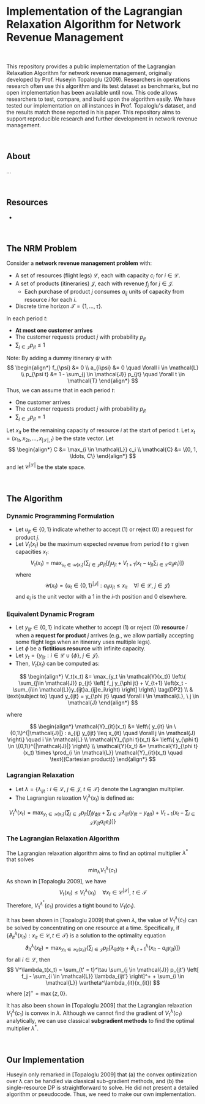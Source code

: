 # Implementation of the Lagrangian Relaxation Algorithm for Network Revenue Management

<br>



<!--
The abstract should address:
- Who is the customer? What is their need? Why do they need this solution?
- What does this product do? How does it benefit the customer?
- How is success measured for this product? When will it be considered successful?
-->

This repository provides a public implementation of the Lagrangian Relaxation Algorithm for network revenue management, originally developed by Prof. Huseyin Topaloglu (2009). 
Researchers in operations research often use this algorithm and its test dataset as benchmarks, but no open implementation has been available until now. 
This code allows researchers to test, compare, and build upon the algorithm easily. 
We have tested our implementation on all instances in Prof. Topaloglu's dataset, and the results match those reported in his paper. 
This repository aims to support reproducible research and further development in network revenue management.

<br>



<!--
The introduction should summarize:
-->

## About

...

<br>

<!--
The literature review should address:
-->

## Resources

- 

<br>



<!--
The formulation review should address:
-->

## The NRM Problem

Consider a **network revenue management problem** with:
- A set of resources (flight legs) $\mathcal{L}$, each with capacity $c_i$ for $i \in \mathcal{L}$.
- A set of products (itineraries) $\mathcal{J}$, each with revenue $f_j$ for $j \in \mathcal{J}$.
    - Each purchase of product $j$ consumes $a_{ij}$ units of capacity from resource $i$ for each $i$.
- Discrete time horizon $\mathcal{T} = \{1, \ldots, \tau\}$.

In each period $t$:
- **At most one customer arrives**
- The customer requests product $j$ with probability $p_{jt}$
- $\sum_{j \in \mathcal{J}} p_{jt} \le 1$

Note: By adding a dummy itinerary $\psi$ with
$$
\begin{align*}
    f_{\psi} &= 0 \\
    a_{i\psi} &= 0 \quad \forall i \in \mathcal{L} \\
    p_{\psi t} &= 1 - \sum_{j \in \mathcal{J}} p_{jt} \quad \forall t \in \mathcal{T}
\end{align*}
$$
Thus, we can assume that in each period $t$:
- One customer arrives
- The customer requests product $j$ with probability $p_{jt}$
- $\sum_{j \in \mathcal{J}} p_{jt} = 1$

Let $x_{it}$ be the remaining capacity of resource $i$ at the start of period $t$.
Let $x_t = (x_{1t}, x_{2t}, \dots, x_{|\mathcal{L}|, t})$ be the state vector.
Let
$$
\begin{align*}
    C &= \max_{i \in \mathcal{L}} c_i \\
    \mathcal{C} &= \{0, 1, \ldots, C\}
\end{align*}
$$
and let $\mathcal{C}^{|\mathcal{L}|}$ be the state space.

<br>



<!--
The method should address:
-->

## The Algorithm

### Dynamic Programming Formulation

- Let $u_{jt} \in \{0,1\}$ indicate whether to accept (1) or reject (0) a request for product $j$.
- Let $V_t(x_t)$ be the maximum expected revenue from period $t$ to $\tau$ given capacities $x_t$:
$$
V_t(x_t) = \max_{u_t \in \mathcal{U}(x_t)} 
    \left\{ \sum_{j\in \mathcal{J}} p_{jt} 
    \left[ 
        f_j u_{jt} + 
        V_{t+1} \left(x_t - u_{jt}\sum_{i\in \mathcal{L}}a_{ij}e_i\right) 
    \right] \right\}
\tag{DP1}
$$
where
$$
\mathcal{U}(x_t) = \left\{ 
    u_{t} \in \{0,1\}^{|\mathcal{J}|} : 
    a_{ij} u_{jt} \le x_{it} \quad 
    \forall i \in \mathcal{L}, \ j \in \mathcal{J}
\right\}
$$
and $e_i$ is the unit vector with a 1 in the $i$-th position and 0 elsewhere.

### Equivalent Dynamic Program

- Let $y_{ijt} \in \{0,1\}$ indicate whether to accept (1) or reject (0) **resource** $i$ when a **request for product** $j$ arrives (e.g., we allow partially accepting some flight legs when an itinerary uses multiple legs).
- Let $\phi$ be a **fictitious resource** with infinite capacity.
- Let $y_t = \{y_{ijt} : i \in \mathcal{L} \cup \{\phi\}, \ j \in \mathcal{J}\}$.
- Then, $V_t(x_t)$ can be computed as:

$$
\begin{align*}
V_t(x_t) &= \max_{y_t \in \mathcal{Y}(x_t)}
    \left\{ \sum_{j\in \mathcal{J}} p_{jt} 
    \left[ 
        f_j y_{\phi jt} + 
        V_{t+1} \left(x_t - \sum_{i\in \mathcal{L}}y_{ijt}a_{ij}e_i\right) 
    \right] \right\} \tag{DP2} \\
& \text{subject to} \quad y_{ijt} = y_{\phi jt} \quad \forall i \in \mathcal{L}, \ j \in \mathcal{J}
\end{align*}
$$

where

$$
\begin{align*}
\mathcal{Y}_{it}(x_t) &= \left\{ 
    y_{it} \in \{0,1\}^{|\mathcal{J}|} : 
    a_{ij} y_{ijt} \leq x_{it} \quad 
    \forall j \in \mathcal{J} 
\right\} \quad i \in \mathcal{L} \\
\mathcal{Y}_{\phi t}(x_t) &= \left\{ 
    y_{\phi t} \in \{0,1\}^{|\mathcal{J}|} 
\right\} \\
\mathcal{Y}(x_t) &= \mathcal{Y}_{\phi t}(x_t) \times \prod_{i \in \mathcal{L}} \mathcal{Y}_{it}(x_t) \quad \text{(Cartesian product)}
\end{align*}
$$

### Lagrangian Relaxation

- Let $\lambda = \{\lambda_{ijt} : i \in \mathcal{L}, \ j \in \mathcal{J}, \ t \in \mathcal{T}\}$ denote the Lagrangian multiplier.
- The Lagrangian relaxation $V^{\lambda}_t(x_t)$ is defined as:

$$
V^{\lambda}_t(x_t) = \max_{y_t \in \mathcal{Y}(x_t)} 
    \left\{ \sum_{j\in \mathcal{J}} p_{jt} 
    \left[ 
        f_j y_{\phi jt} +
        \sum_{i \in \mathcal{L}} \lambda_{ijt} (y_{ijt} - y_{\phi jt}) + 
        V_{t+1} \left(x_t - \sum_{i\in \mathcal{L}}y_{ijt}a_{ij}e_i\right) 
    \right] \right\}
\tag{LR}
$$

### The Lagrangian Relaxation Algorithm

The Lagrangian relaxation algorithm aims to find an optimal multiplier $\lambda^{*}$ that solves
$$
\min_{\lambda} V^{\lambda}_{1}(c_{1})
$$
As shown in [Topaloglu 2009], we have
$$
V_t(x_t) \leq V^{\lambda}_t(x_t) \quad \forall x_t \in \mathcal{C}^{|\mathcal{L}|}, \ t \in \mathcal{T}
$$
Therefore, $V^{\lambda^{*}}_{1}(c_{1})$ provides a tight bound to $V_{1}(c_{1})$.

It has been shown in [Topaloglu 2009] that given $\lambda$, the value of $V^{\lambda}_{1}(c_{1})$ can be solved by concentrating on one resource at a time. 
Specifically, if $\{\vartheta^\lambda_{it}(x_{it}): x_{it} \in \mathcal{C}, t \in \mathcal{T}\}$ is a solution to the optimality equation
$$
\vartheta^\lambda_{it}(x_{it}) = \max_{y_{it}\in\mathcal{Y}_{it}(x_{it})} \left\{ \sum_{j\in\mathcal{J}} p_{jt} \left[ \lambda_{ijt} y_{ijt} + \vartheta^\lambda_{i,t+1}(x_{it} - a_{ij} y_{ijt}) \right] \right\}
$$
for all $i \in \mathcal{L}$, then
$$
V^\lambda_t(x_t) = \sum_{t' = t}^\tau \sum_{j \in \mathcal{J}} p_{jt'} \left[ f_j - \sum_{i \in \mathcal{L}} \lambda_{ijt'} \right]^+ + \sum_{i \in \mathcal{L}} \vartheta^\lambda_{it}(x_{it})
$$
where $[z]^+ = \max\{z, 0\}$.

It has also been shown in [Topaloglu 2009] that the Lagrangian relaxation $V^{\lambda}_{1}(c_{1})$ is convex in $\lambda$. 
Although we cannot find the gradient of $V^{\lambda}_{1}(c_{1})$ analytically, we can use classical **subgradient methods** to find the optimal multiplier $\lambda^*$.

<br>



<!--
The implementation section should address:
-->

## Our Implementation

Huseyin only remarked in [Topaloglu 2009] that (a) the convex optimization over λ can be handled via classical sub-gradient methods, and (b) the single-resource DP is straightforward to solve. 
He did not present a detailed algorithm or pseudocode. 
Thus, we need to make our own implementation.